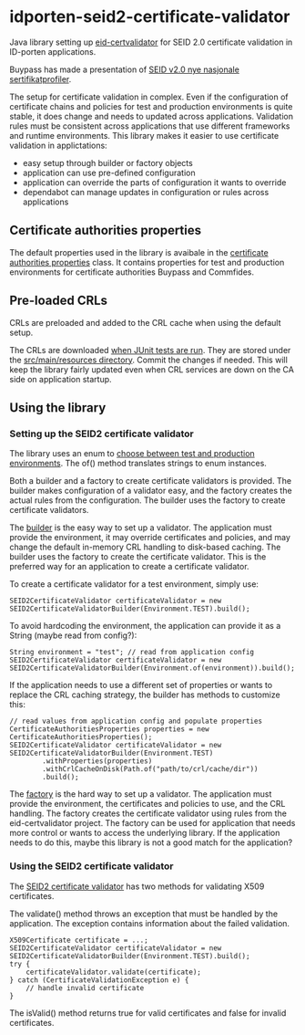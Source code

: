 # idporten-seid2-certificate-validator

Java library setting up [eid-certvalidator](https://github.com/felleslosninger/eid-certvalidator) for SEID 2.0 certificate validation in ID-porten applications.  

Buypass has made a presentation of [SEID v2.0 nye nasjonale sertifikatprofiler](SEID%20v%202.0%20-%20Nye%20nasjonale%20sertifikatprofiler%20-%20Buypass.pdf).

The setup for certificate validation in complex.  Even if the configuration of certificate chains and policies for test and production environments is quite stable, it does change and needs to updated across applications.  Validation rules must be consistent across applications that use different frameworks and runtime environments.  This library makes it easier to use certificate validation in applictations:

* easy setup through builder or factory objects
* application can use pre-defined configuration
* application can override the parts of configuration it wants to override
* dependabot can manage updates in configuration or rules across applications

## Certificate authorities properties

The default properties used in the library is avaibale in the [certificate authorities properties](src/main/java/no/idporten/seid2/CertificateAuthoritiesProperties.java) class.  It contains properties for test and production environments for certificate authorities Buypass and Commfides.

## Pre-loaded CRLs

CRLs are preloaded and added to the CRL cache when using the default setup.  

The CRLs are downloaded [when JUnit tests are run](src/test/java/no/idporten/seid2/X509CRLUtilsTest.java).  They are stored under the [src/main/resources directory](src/main/resources).  Commit the changes if needed.  This will keep the library fairly updated even when CRL services are down on the CA side on application startup.

## Using the library

### Setting up the SEID2 certificate validator
The library uses an enum to [choose between test and production environments](src/main/java/no/idporten/seid2/Environment.java).  The of() method translates strings to enum instances.

Both a builder and a factory to create certificate validators is provided.  The builder makes configuration of a validator easy, and the factory creates the actual rules from the configuration.  The builder uses the factory to create certificate validators.

The [builder](src/main/java/no/idporten/seid2/SEID2CertificateValidatorBuilder.java) is the easy way to set up a validator.  The application must provide the environment, it may override certificates and policies, and may change the default in-memory CRL handling to disk-based caching.  The builder uses the factory to create the certificate validator.  This is the preferred way for an application to create a certificate validator.

To create a certificate validator for a test environment, simply use:
```
SEID2CertificateValidator certificateValidator = new SEID2CertificateValidatorBuilder(Environment.TEST).build();
```
To avoid hardcoding the environment, the application can provide it as a String (maybe read from config?):
```
String environment = "test"; // read from application config
SEID2CertificateValidator certificateValidator = new SEID2CertificateValidatorBuilder(Environment.of(environment)).build();
```
If the application needs to use a different set of properties or wants to replace the CRL caching strategy, the builder has methods to customize this:
```
// read values from application config and populate properties
CertificateAuthoritiesProperties properties = new CertificateAuthoritiesProperties();
SEID2CertificateValidator certificateValidator = new SEID2CertificateValidatorBuilder(Environment.TEST)
        .withProperties(properties)
        .withCrlCacheOnDisk(Path.of("path/to/crl/cache/dir"))
        .build();
```

The [factory](src/main/java/no/idporten/seid2/SEID2CertificateValidatorFactory.java) is the hard way to set up a validator.  The application must provide the environment, the certificates and policies to use, and the CRL handling.  The factory creates the certificate validator using rules from the eid-certvalidator project.  The factory can be used for application that needs more control or wants to access the underlying library.  If the application needs to do this, maybe this library is not a good match for the application?

### Using the SEID2 certificate validator
The [SEID2 certificate validator](src/main/java/no/idporten/seid2/SEID2CertificateValidator.java) has two methods for validating X509 certificates.  

The validate() method throws an exception that must be handled by the application.  The exception contains information about the failed validation.

```
X509Certificate certificate = ...;
SEID2CertificateValidator certificateValidator = new SEID2CertificateValidatorBuilder(Environment.TEST).build();
try {
    certificateValidator.validate(certificate);
} catch (CertificateValidationException e) {
    // handle invalid certificate
}
```

The isValid() method returns true for valid certificates and false for invalid certificates.  